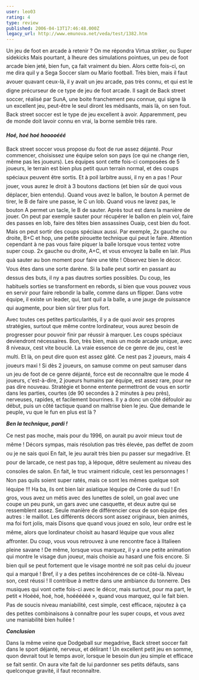 ```yaml
---
user: leo03
rating: 4
type: review
published: 2006-04-13T17:46:48.000Z
legacy_url: http://www.emunova.net/veda/test/1382.htm
---
```

Un jeu de foot en arcade à retenir ? On me répondra Virtua striker, ou Super sidekicks Mais pourtant, à lheure des simulations pointues, un peu de foot arcade bien jeté, bien fun, ça fait vraiment du bien. Alors cette fois-ci, on me dira quil y a Sega Soccer slam ou Mario football. Très bien, mais il faut avouer quavant ceux-là, il y avait un jeu arcade, pas très connu, et qui est le digne précurseur de ce type de jeu de foot arcade. Il sagit de Back street soccer, réalisé par SunA, une boite franchement peu connue, qui signe là un excellent jeu, peut-être le seul diront les médisants, mais là, on sen fout. Back street soccer est le type de jeu excellent à avoir. Apparemment, peu de monde doit lavoir connu en vrai, la borne semble très rare.  

  

_**Hoé, hoé hoé hooooééé**_  

  

Back street soccer vous propose du foot de rue assez déjanté. Pour commencer, choisissez une équipe selon son pays (ce qui ne change rien, même pas les joueurs). Les équipes sont cette fois-ci composées de 5 joueurs, le terrain est bien plus petit quun terrain normal, et des coups spéciaux peuvent être sortis. Et à poil larbitre aussi, il ny en a pas ! Pour jouer, vous aurez le droit à 3 boutons dactions (et bien sûr de quoi vous déplacer, bien entendu). Quand vous avez le ballon, le bouton A permet de tirer, le B de faire une passe, le C un lob. Quand vous ne lavez pas, le bouton A permet un tacle, le B de sauter. Après tout est dans la manière de jouer. On peut par exemple sauter pour récupérer le ballon en plein vol, faire des passes en lob, faire des têtes bien assassines Ouaip, cest bien du foot. Mais on peut sortir des coups spéciaux aussi. Par exemple, 2x gauche ou droite, B+C et hop, une petite pirouette technique qui peut le faire. Attention cependant à ne pas vous faire piquer la balle lorsque vous tentez votre super coup. 2x gauche ou droite, A+C, et vous envoyez la balle en lair. Plus quà sauter au bon moment pour faire une tête ! Observez bien le décor. Vous êtes dans une sorte darène. Si la balle peut sortir en passant au dessus des buts, il ny a pas dautres sorties possibles. Du coup, les habituels sorties se transforment en rebords, si bien que vous pouvez vous en servir pour faire rebondir la balle, comme dans un flipper. Dans votre équipe, il existe un leader, qui, tant quil a la balle, a une jauge de puissance qui augmente, pour bien sûr tirer plus fort.  

  

Avec toutes ces petites particularités, il y a de quoi avoir ses propres stratégies, surtout que même contre lordinateur, vous aurez besoin de progresser pour pouvoir finir par réussir à marquer. Les coups spéciaux deviendront nécessaires. Bon, très bien, mais un mode arcade unique, avec 8 niveaux, cest vite bouclé. La vraie essence de ce genre de jeu, cest le multi. Et là, on peut dire quon est assez gâté. Ce nest pas 2 joueurs, mais 4 joueurs maxi ! Si dès 2 joueurs, on samuse comme on peut samuser dans un jeu de foot de ce genre déjanté, force est de reconnaître que le mode 4 joueurs, c'est-à-dire, 2 joueurs humains par équipe, est assez rare, pour ne pas dire nouveau. Stratégie et bonne entente permettront de vous en sortir dans les parties, courtes (de 90 secondes à 2 minutes à peu près), nerveuses, rapides, et facilement bourrines. Il y a donc un côté défouloir au début, puis un côté tactique quand on maîtrise bien le jeu. Que demande le peuple, vu que le fun en plus est là ?  

  

_**Ben la technique, pardi !**_  

  

Ce nest pas moche, mais pour du 1996, on aurait pu avoir mieux tout de même ! Décors sympas, mais résolution pas très élevée, pas deffet de zoom ou je ne sais quoi En fait, le jeu aurait très bien pu passer sur megadrive. Et pour de larcade, ce nest pas top, à lépoque, dêtre seulement au niveau des consoles de salon. En fait, le truc vraiment ridicule, cest les personnages ! Non pas quils soient super ratés, mais ce sont les mêmes quelque soit léquipe !!! Ha ba, ils ont bien lair asiatique léquipe de Corée du sud ! En gros, vous avez un métis avec des lunettes de soleil, un goal avec une coupe un peu punk, un gars avec une casquette, et deux autre qui se ressemblent assez. Seule manière de différencier ceux de son équipe des autres : le maillot. Les différents décors sont assez originaux, bien animés, ma foi fort jolis, mais Disons que quand vous jouez en solo, leur ordre est le même, alors que lordinateur choisit au hasard léquipe que vous allez affronter. Du coup, vous vous retrouvez à une rencontre face à lItalieen pleine savane ! De même, lorsque vous marquez, il y a une petite animation qui montre le visage dun joueur, mais choisie au hasard une fois encore. Si bien quil se peut fortement que le visage montré ne soit pas celui du joueur qui a marqué ! Bref, il y a des petites incohérences de ce côté-là. Niveau son, cest réussi ! Il contribue à mettre dans une ambiance du tonnerre. Des musiques qui vont cette fois-ci avec le décor, mais surtout, pour ma part, le petit « Hoééé, hoé, hoé, hoéééééé », quand vous marquez, qui le fait bien. Pas de soucis niveau maniabilité, cest simple, cest efficace, rajoutez à ça des petites combinaisons à connaître pour les super coups, et vous avez une maniabilité bien huilée !  

  

_**Conclusion**_  

  

Dans la même veine que Dodgeball sur megadrive, Back street soccer fait dans le sport déjanté, nerveux, et délirant ! Un excellent petit jeu en somme, quon devrait tout le temps avoir, lorsque le besoin dun jeu simple et efficace se fait sentir. On aura vite fait de lui pardonner ses petits défauts, sans quelconque gravité, il faut reconnaître.